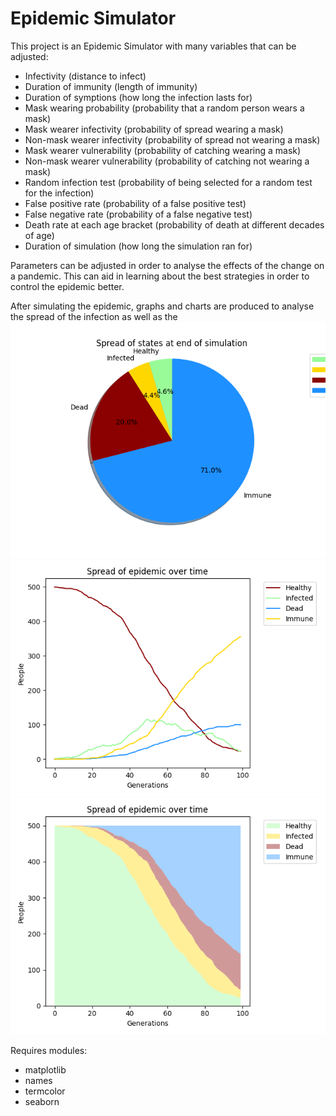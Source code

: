 # Epidemic Simulator
This project is an Epidemic Simulator with many variables that can be adjusted:
- Infectivity (distance to infect)
- Duration of immunity (length of immunity)
- Duration of symptions (how long the infection lasts for)
- Mask wearing probability (probability that a random person wears a mask)
- Mask wearer infectivity (probability of spread wearing a mask)
- Non-mask wearer infectivity (probability of spread not wearing a mask)
- Mask wearer vulnerability (probability of catching wearing a mask)
- Non-mask wearer vulnerability (probability of catching not wearing a mask)
- Random infection test (probability of being selected for a random test for the infection)
- False positive rate (probability of a false positive test)
- False negative rate (probability of a false negative test)
- Death rate at each age bracket (probability of death at different decades of age)
- Duration of simulation (how long the simulation ran for)

Parameters can be adjusted in order to analyse the effects of the change on a pandemic. This can aid in learning about the best strategies in order to control the epidemic better.

After simulating the epidemic, graphs and charts are produced to analyse the spread of the infection as well as the 
![Example Pie Chart](https://github.com/DevinThomas185/EpidemicSimulator/blob/master/exampleChart.png)
![Example Line Graph](https://github.com/DevinThomas185/EpidemicSimulator/blob/master/exampleLine.png)
![Example Stack Chart](https://github.com/DevinThomas185/EpidemicSimulator/blob/master/exampleStack.png)



Requires modules:
- matplotlib
- names
- termcolor
- seaborn
  
  
